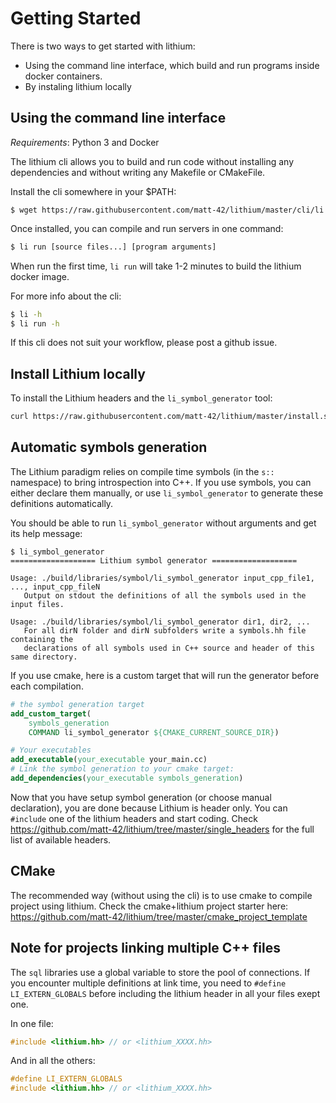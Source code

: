 # Getting Started

There is two ways to get started with lithium:
  - Using the command line interface, which build and run programs inside docker containers.
  - By instaling lithium locally

## Using the command line interface

*Requirements*: Python 3 and Docker

The lithium cli allows you to build and run code without installing any dependencies and without writing any Makefile or CMakeFile.

Install the cli somewhere in your $PATH:
```text
$ wget https://raw.githubusercontent.com/matt-42/lithium/master/cli/li 
```

Once installed, you can compile and run servers in one command:
```bash
$ li run [source files...] [program arguments]
```

When run the first time, `li run` will take 1-2 minutes to build the lithium docker image.

For more info about the cli:
```bash
$ li -h
$ li run -h
```

If this cli does not suit your workflow, please post a github issue.

## Install Lithium locally

To install the Lithium headers and the `li_symbol_generator` tool:

```bash
curl https://raw.githubusercontent.com/matt-42/lithium/master/install.sh | bash -s - INSTALL_PREFIX
```

## Automatic symbols generation

The Lithium paradigm relies on compile time symbols (in the `s::` namespace) to bring introspection
into C++. If you use symbols, you can either declare them manually, or use `li_symbol_generator` to generate
these definitions automatically.

You should be able to run `li_symbol_generator` without arguments and get its help message:
```text
$ li_symbol_generator
=================== Lithium symbol generator ===================

Usage: ./build/libraries/symbol/li_symbol_generator input_cpp_file1, ..., input_cpp_fileN
   Output on stdout the definitions of all the symbols used in the input files.

Usage: ./build/libraries/symbol/li_symbol_generator dir1, dir2, ...
   For all dirN folder and dirN subfolders write a symbols.hh file containing the
   declarations of all symbols used in C++ source and header of this same directory.
```

If you use cmake, here is a custom target that will run the generator before each compilation.
```cmake
# the symbol generation target
add_custom_target(
    symbols_generation
    COMMAND li_symbol_generator ${CMAKE_CURRENT_SOURCE_DIR})

# Your executables
add_executable(your_executable your_main.cc)
# Link the symbol generation to your cmake target:
add_dependencies(your_executable symbols_generation)
```

Now that you have setup symbol generation (or choose manual declaration), you are done because 
Lithium is header only. You can  `#include` one of the lithium headers and start coding. Check
https://github.com/matt-42/lithium/tree/master/single_headers for the full list of available headers.

## CMake

The recommended way (without using the cli) is to use cmake to compile project using lithium.
Check the cmake+lithium project starter here:
https://github.com/matt-42/lithium/tree/master/cmake_project_template

## Note for projects linking multiple C++ files

The `sql` libraries use a global variable to store the pool of connections. If you encounter
multiple definitions at link time, you need to `#define LI_EXTERN_GLOBALS` before including the lithium
header in all your files exept one.

In one file:
```c++
#include <lithium.hh> // or <lithium_XXXX.hh> 
```

And in all the others:
```c++
#define LI_EXTERN_GLOBALS
#include <lithium.hh> // or <lithium_XXXX.hh> 
```
